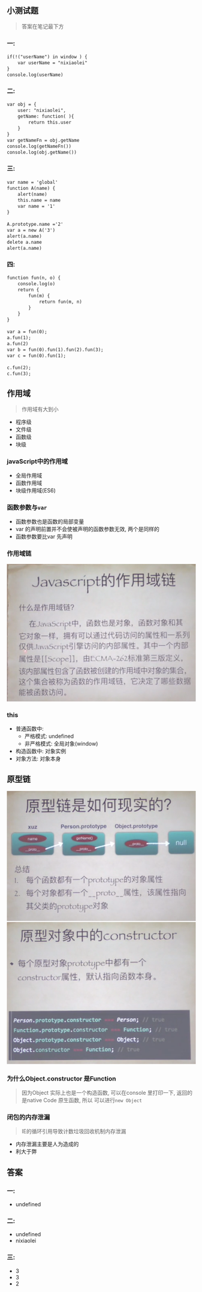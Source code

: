 ## 小测试题
> 答案在笔记最下方

### 一:
```
if(!("userName") in window ) {
    var userName = "nixiaolei"
}
console.log(userName)
```

### 二:
```
var obj = {
    user: "nixiaolei",
    getName: function( ){
        return this.user
    }
}
var getNameFn = obj.getName
console.log(getNameFn())
console.log(obj.getName())
```
### 三: 
```
var name = 'global'
function A(name) {
    alert(name)
    this.name = name 
    var name = '1'
}

A.prototype.name ='2'
var a = new A('3')
alert(a.name)
delete a.name
alert(a.name)

```
### 四:
```
function fun(n, o) {
    console.log(o)
    return {
        fun(m) {
            return fun(m, n)
        }
    }
}

var a = fun(0);
a.fun(1);
a.fun(2)
var b = fun(0).fun(1).fun(2).fun(3);
var c = fun(0).fun(1);

c.fun(2);
c.fun(3);
```


## 作用域
> 作用域有大到小

* 程序级
* 文件级
* 函数级
* 块级

### javaScript中的作用域
* 全局作用域
* 函数作用域
* 块级作用域(ES6)

### 函数参数与`var`
* 函数参数也是函数的局部变量        
* var 的声明前置并不会使被声明的函数参数无效, 两个是同样的
* 函数参数要比var 先声明



### 作用域链

![](md_imgs/scope.png)


### this
* 普通函数中:
    * 严格模式: undefined
    * 非严格模式: 全局对象(window)
* 构造函数中: 对象实例
* 对象方法: 对象本身



## 原型链
![](md_imgs/prototype01.png)
![](md_imgs/prototype02.png)




### 为什么Object.constructor 是Function
> 因为Object 实际上也是一个构造函数, 可以在console 里打印一下, 返回的是native Code  原生函数, 所以 可以进行`new Object`


### 闭包的内存泄漏
> IE的循环引用导致计数垃圾回收机制内存泄漏       

* 内存泄漏主要是人为造成的
* 利大于弊



## 答案
### 一:
* undefined

### 二: 
* undefined           
* nixiaolei

### 三:
* 3
* 3
* 2